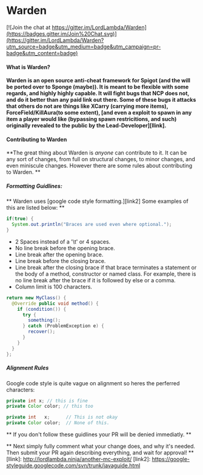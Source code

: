 # Warden

[![Join the chat at https://gitter.im/LordLambda/Warden](https://badges.gitter.im/Join%20Chat.svg)](https://gitter.im/LordLambda/Warden?utm_source=badge&utm_medium=badge&utm_campaign=pr-badge&utm_content=badge)

#### What is Warden? ####

**Warden is an open source anti-cheat framework for Spigot (and the will be ported over to Sponge (maybe)). It is meant to be flexible with some regards, and highly highly capable. It will fight bugs that NCP does not, and do it better than any paid link out there. Some of these bugs it attacks that others do not are things like XCarry (carrying more items), ForceField/KillAura(to some extent), [and even a exploit to spawn in any item a player would like (bypassing spawn restricitions, and such) originally revealed to the public by the Lead-Developer][llink].**

#### Contributing to Warden ####

**The great thing about Warden is *anyone* can contribute to it. It can be any sort of changes, from full on structural changes, to minor changes, and even miniscule changes. However there are some rules about contributing to Warden. **

##### Formatting Guidlines: #####
** Warden uses [google code style formatting.][link2] Some examples of this are listed below: **

```java
if(true) {
  System.out.println("Braces are used even where optional.");
}
```

* 2 Spaces instead of a '\t' or 4 spaces.
* No line break before the opening brace.
* Line break after the opening brace.
* Line break before the closing brace.
* Line break after the closing brace if that brace terminates a statement or the body of a method, constructor or named class. For example, there is no line break after the brace if it is followed by else or a comma.
* Column limit is 100 characters.

```java
return new MyClass() {
  @Override public void method() {
    if (condition()) {
      try {
        something();
      } catch (ProblemException e) {
        recover();
      }
    }
  }
};
```

##### Alignment Rules #####

Google code style is quite vague on alignment so heres the perferred characters:

```java
private int x; // this is fine
private Color color; // this too

private int   x;      // This is not okay
private Color color;  // None of this.
```

** If you don't follow these guidlines your PR will be denied immediatly. **

** Next simply fully comment what your change does, and why it's needed. Then submit your PR again describing everything, and wait for approval! **
[llink]: http://lordlambda.ninja/another-mc-exploit/
[link2]: https://google-styleguide.googlecode.com/svn/trunk/javaguide.html
